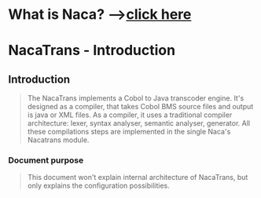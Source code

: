 # What is Naca? -->[click here](Naca0201.md) #

# NacaTrans - Introduction #

## Introduction ##

> The NacaTrans implements a Cobol to Java transcoder engine.
> It's designed as a compiler, that takes Cobol BMS source files and output is java or XML files.
> As a compiler, it uses a traditional compiler architecture: lexer, syntax analyser, semantic analyser, generator.
> All these compilations steps are implemented in the single Naca's Nacatrans module.

### Document purpose ###

> This document won't explain internal architecture of NacaTrans, but only explains the configuration possibilities.